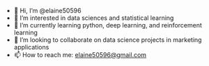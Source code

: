 - 👋 Hi, I’m @elaine50596
- 👀 I’m interested in data sciences and statistical learning
- 🌱 I’m currently learning python, deep learning, and reinforcement learning
- 💞️ I’m looking to collaborate on data science projects in marketing applications
- 📫 How to reach me: elaine50596@gmail.com

<!---
elaine50596/elaine50596 is a ✨ special ✨ repository because its `README.md` (this file) appears on your GitHub profile.
You can click the Preview link to take a look at your changes.
--->
